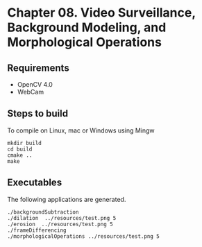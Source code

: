 # Chapter 08. Video Surveillance, Background Modeling, and Morphological Operations 

## Requirements

- OpenCV 4.0
- WebCam

## Steps to build

To compile on Linux, mac or Windows using Mingw

```
mkdir build
cd build
cmake ..
make
```

## Executables

The following applications are generated.

```
./backgroundSubtraction
./dilation  ../resources/test.png 5
./erosion  ../resources/test.png 5
./frameDifferencing  
./morphologicalOperations ../resources/test.png 5

```
